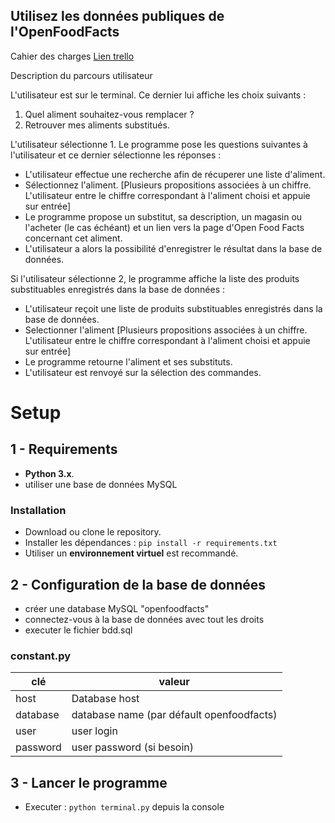 Utilisez les données publiques de l'OpenFoodFacts
-

Cahier des charges [Lien trello](https://trello.com/b/JoVMG8ls/)

Description du parcours utilisateur

L'utilisateur est sur le terminal. Ce dernier lui affiche les choix suivants :

1. Quel aliment souhaitez-vous remplacer ? 
2. Retrouver mes aliments substitués.

L'utilisateur sélectionne 1. Le programme pose les questions suivantes à l'utilisateur et ce dernier sélectionne les réponses :

- L'utilisateur effectue une recherche afin de récuperer une liste d'aliment.
- Sélectionnez l'aliment. [Plusieurs propositions associées à un chiffre. L'utilisateur entre le chiffre correspondant à l'aliment choisi et appuie sur entrée]
- Le programme propose un substitut, sa description, un magasin ou l'acheter (le cas échéant) et un lien vers la page d'Open Food Facts concernant cet aliment.
- L'utilisateur a alors la possibilité d'enregistrer le résultat dans la base de données.

Si l'utilisateur sélectionne 2, le programme affiche la liste des produits substituables enregistrés dans la base de données :

- L'utilisateur reçoit une liste de produits substituables enregistrés dans la base de données.
- Selectionner l'aliment [Plusieurs propositions associées à un chiffre. L'utilisateur entre le chiffre correspondant à l'aliment choisi et appuie sur entrée]
- Le programme retourne l'aliment et ses substituts.
- L'utilisateur est renvoyé sur la sélection des commandes.

# Setup

## 1 - Requirements
*  **Python 3.x**.
* utiliser une base de données MySQL

### Installation 
* Download ou clone le repository.
* Installer les dépendances : `pip install -r requirements.txt`
* Utiliser un **environnement virtuel** est recommandé.

## 2 - Configuration de la base de données

* créer une database MySQL "openfoodfacts"
* connectez-vous à la base de données avec tout les droits
* executer le fichier bdd.sql

### constant.py
clé | valeur
----- | ---------------
host | Database host
database | database name (par défault openfoodfacts)
user | user login
password | user password (si besoin) 

## 3 - Lancer le programme 
* Executer : `python terminal.py`  depuis la console
